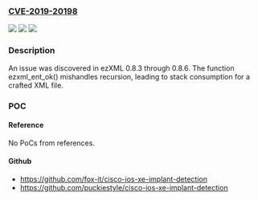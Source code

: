 ### [CVE-2019-20198](https://cve.mitre.org/cgi-bin/cvename.cgi?name=CVE-2019-20198)
![](https://img.shields.io/static/v1?label=Product&message=n%2Fa&color=blue)
![](https://img.shields.io/static/v1?label=Version&message=n%2Fa&color=blue)
![](https://img.shields.io/static/v1?label=Vulnerability&message=n%2Fa&color=brighgreen)

### Description

An issue was discovered in ezXML 0.8.3 through 0.8.6. The function ezxml_ent_ok() mishandles recursion, leading to stack consumption for a crafted XML file.

### POC

#### Reference
No PoCs from references.

#### Github
- https://github.com/fox-it/cisco-ios-xe-implant-detection
- https://github.com/puckiestyle/cisco-ios-xe-implant-detection


